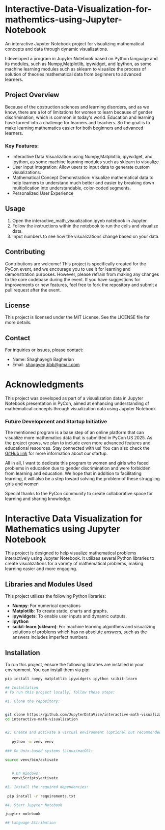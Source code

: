 # Interactive-Data-Visualization-for-mathemtics-using-Jupyter-Notebook
An interactive Jupyter Notebook project for visualizing mathematical concepts and data through dynamic visualizations.

I developed a program in Jupyter Notebook based on Python language and its modules, such as Numpy,Matplotlib, ipywidget, and Ipython, as some machine learning modules such as sklearn to visualize the process of solution of theories mathematical data from beginners to advanced learners.
## Project Overview
Because of the obstruction sciences and learning disorders, and as we know, there are a lot of limitations for women to learn because of gender discrimination, which is common in today's world. Education and learning have turned into a challenge for learners and teachers.
So the goal is to make learning mathematics easier for both beginners and advanced learners.
### Key Features:
- Interactive Data Visualization:using Numpy,Matplotlib, ipywidget, and Ipython, as some machine learning modules such as sklearn to visualize
- User Input Integration: Allow users to input data to generate custom visualizations.
- Mathematical Concept Demonstration: Visualize mathematical data to help learners to understand much better and easier by breaking down multiplication into understandable, color-coded segments.
- Personalized User Experience


## Usage
1. Open the interactive_math_visualization.ipynb notebook in Jupyter.
2. Follow the instructions within the notebook to run the cells and visualize data.
3. Input numbers to see how the visualizations change based on your data.

## Contributing
Contributions are welcome! This project is specifically created for the PyCon event, and we encourage you to use it for learning and demonstration purposes. However, please refrain from making any changes to the core codebase during the event. If you have suggestions for improvements or new features, feel free to fork the repository and submit a pull request after the event.

## License
This project is licensed under the MIT License. See the LICENSE file for more details.

## Contact
For inquiries or issues, please contact:
- Name: Shaghayegh Bagherian
- Email: shaqayeq.bbb@gmail.com
  
# Acknowledgments
This project was developed as part of a visualization data in Jupyter Notebook presentation in PyCon, aimed at enhancing understanding of mathematical concepts through visualization data using Jupyter Notebook

### Future Development and Startup Initiative
The mentioned program is a base step of an online platform that can visualize more mathematics data that is submitted in PyCon US 2025. As the project grows, we plan to include even more advanced features and educational resources. Stay connected with us! You can also check the [GitHub link](https://github.com/VizAI-platform/Visualization-Of-Mathematic) for more information about our startup.

All in all, I want to dedicate this program to women and girls who faced problems in education due to gender discrimination and were forbidden from learning and education. We hope that in addition to facilitating learning, it will also be a step toward solving the problem of these struggling girls and women

Special thanks to the PyCon community to create collaborative space for learning and sharing knowledge.



# Interactive Data Visualization for Mathematics using Jupyter Notebook

This project is designed to help visualize mathematical problems interactively using Jupyter Notebook. It utilizes several Python libraries to create visualizations for a variety of mathematical problems, making learning easier and more engaging.

## Libraries and Modules Used

This project utilizes the following Python libraries:

- **Numpy**: For numerical operations
- **Matplotlib**: To create static, charts and graphs.
- **ipywidgets**: To enable user inputs and dynamic outputs.
- **Ipython**
- **scikit-learn (sklearn)**: For machine learning algorithms and visualizing solutions of problems which has no absolute answers, such as the answers includes imperfect numbers.

## Installation

To run this project, ensure the following libraries are installed in your environment. You can install them via pip:

```bash
pip install numpy matplotlib ipywidgets ipython scikit-learn

## Installation
# To run this project locally, follow these steps:

#1. Clone the repository:
 

git clone https://github.com/JupyterDataVize/interactive-math-visualization.git
cd interactive-math-visualization


#2. Create and activate a virtual environment (optional but recommended):
   
   python -m venv venv 
   
### On Unix-based systems (Linux/macOS):

source venv/bin/activate
 
   
   # On Windows:
   venv\Scripts\activate

#3. Install the required dependencies:
   
 pip install -r requirements.txt

#4. Start Jupyter Notebook

jupyter notebook

## Language Attribution






   
   


